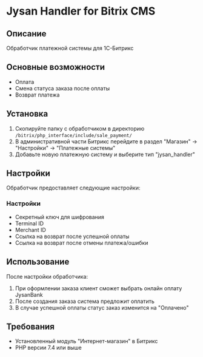 # Jysan Handler for Bitrix CMS

## Описание

Обработчик платежной системы для 1С-Битрикс

## Основные возможности

- Оплата
- Смена статуса заказа после оплаты
- Возврат платежа

## Установка

1. Скопируйте папку с обработчиком в директорию `/bitrix/php_interface/include/sale_payment/`
2. В административной части Битрикс перейдите в раздел "Магазин" → "Настройки" → "Платежные системы"
3. Добавьте новую платежную систему и выберите тип "jysan_handler"

## Настройки

Обработчик предоставляет следующие настройки:


### Настройки
- Секретный ключ для шифрования
- Terminal ID
- Merchant ID
- Ссылка на возврат после успешной оплаты
- Ссылка на возврат после отмены платежа/ошибки

## Использование

После настройки обработчика:
1. При оформлении заказа клиент сможет выбрать онлайн оплату JysanBank
2. После создания заказа система предложит оплатить
3. В случае успешной оплаты статус заказ изменится на "Оплачено"

## Требования

- Установленный модуль "Интернет-магазин" в Битрикс
- PHP версии 7.4 или выше
